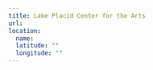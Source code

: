 ```yaml
---
title: Lake Placid Center for the Arts
url:
location:
  name:
  latitude: ""
  longitude: ""
---
```

